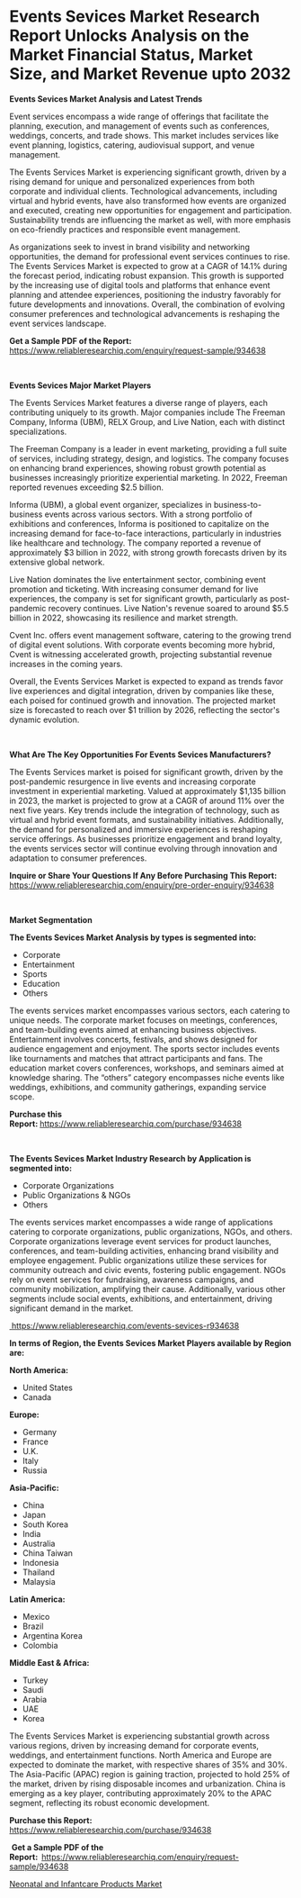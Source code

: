 <p><h1>Events Sevices Market Research Report Unlocks Analysis on the Market Financial Status, Market Size, and Market Revenue upto 2032</h1></p><p><strong>Events Sevices Market Analysis and Latest Trends</strong></p>
<p><p>Event services encompass a wide range of offerings that facilitate the planning, execution, and management of events such as conferences, weddings, concerts, and trade shows. This market includes services like event planning, logistics, catering, audiovisual support, and venue management.</p><p>The Events Services Market is experiencing significant growth, driven by a rising demand for unique and personalized experiences from both corporate and individual clients. Technological advancements, including virtual and hybrid events, have also transformed how events are organized and executed, creating new opportunities for engagement and participation. Sustainability trends are influencing the market as well, with more emphasis on eco-friendly practices and responsible event management.</p><p>As organizations seek to invest in brand visibility and networking opportunities, the demand for professional event services continues to rise. The Events Services Market is expected to grow at a CAGR of 14.1% during the forecast period, indicating robust expansion. This growth is supported by the increasing use of digital tools and platforms that enhance event planning and attendee experiences, positioning the industry favorably for future developments and innovations. Overall, the combination of evolving consumer preferences and technological advancements is reshaping the event services landscape.</p></p>
<p><strong>Get a Sample PDF of the Report:&nbsp;</strong> <a href="https://www.reliableresearchiq.com/enquiry/request-sample/934638?utm_campaign=3171&utm_medium=2&utm_source=Github&utm_content=ia&utm_term=07032025&utm_id=events-sevices">https://www.reliableresearchiq.com/enquiry/request-sample/934638</a></p>
<p>&nbsp;</p>
<p><strong>Events Sevices Major Market Players</strong></p>
<p><p>The Events Services Market features a diverse range of players, each contributing uniquely to its growth. Major companies include The Freeman Company, Informa (UBM), RELX Group, and Live Nation, each with distinct specializations. </p><p>The Freeman Company is a leader in event marketing, providing a full suite of services, including strategy, design, and logistics. The company focuses on enhancing brand experiences, showing robust growth potential as businesses increasingly prioritize experiential marketing. In 2022, Freeman reported revenues exceeding $2.5 billion.</p><p>Informa (UBM), a global event organizer, specializes in business-to-business events across various sectors. With a strong portfolio of exhibitions and conferences, Informa is positioned to capitalize on the increasing demand for face-to-face interactions, particularly in industries like healthcare and technology. The company reported a revenue of approximately $3 billion in 2022, with strong growth forecasts driven by its extensive global network.</p><p>Live Nation dominates the live entertainment sector, combining event promotion and ticketing. With increasing consumer demand for live experiences, the company is set for significant growth, particularly as post-pandemic recovery continues. Live Nation's revenue soared to around $5.5 billion in 2022, showcasing its resilience and market strength.</p><p>Cvent Inc. offers event management software, catering to the growing trend of digital event solutions. With corporate events becoming more hybrid, Cvent is witnessing accelerated growth, projecting substantial revenue increases in the coming years.</p><p>Overall, the Events Services Market is expected to expand as trends favor live experiences and digital integration, driven by companies like these, each poised for continued growth and innovation. The projected market size is forecasted to reach over $1 trillion by 2026, reflecting the sector's dynamic evolution.</p></p>
<p>&nbsp;</p>
<p><strong>What Are The Key Opportunities For Events Sevices Manufacturers?</strong></p>
<p><p>The Events Services market is poised for significant growth, driven by the post-pandemic resurgence in live events and increasing corporate investment in experiential marketing. Valued at approximately $1,135 billion in 2023, the market is projected to grow at a CAGR of around 11% over the next five years. Key trends include the integration of technology, such as virtual and hybrid event formats, and sustainability initiatives. Additionally, the demand for personalized and immersive experiences is reshaping service offerings. As businesses prioritize engagement and brand loyalty, the events services sector will continue evolving through innovation and adaptation to consumer preferences.</p></p>
<p><strong>Inquire or Share Your Questions If Any Before Purchasing This Report:</strong> <a href="https://www.reliableresearchiq.com/enquiry/pre-order-enquiry/934638?utm_campaign=3171&utm_medium=2&utm_source=Github&utm_content=ia&utm_term=07032025&utm_id=events-sevices">https://www.reliableresearchiq.com/enquiry/pre-order-enquiry/934638</a></p>
<p>&nbsp;</p>
<p><strong>Market Segmentation</strong></p>
<p><strong>The Events Sevices Market Analysis by types is segmented into:</strong></p>
<p><ul><li>Corporate</li><li>Entertainment</li><li>Sports</li><li>Education</li><li>Others</li></ul></p>
<p><p>The events services market encompasses various sectors, each catering to unique needs. The corporate market focuses on meetings, conferences, and team-building events aimed at enhancing business objectives. Entertainment involves concerts, festivals, and shows designed for audience engagement and enjoyment. The sports sector includes events like tournaments and matches that attract participants and fans. The education market covers conferences, workshops, and seminars aimed at knowledge sharing. The “others” category encompasses niche events like weddings, exhibitions, and community gatherings, expanding service scope.</p></p>
<p><strong>Purchase this Report:&nbsp;</strong><a href="https://www.reliableresearchiq.com/purchase/934638?utm_campaign=3171&utm_medium=2&utm_source=Github&utm_content=ia&utm_term=07032025&utm_id=events-sevices">https://www.reliableresearchiq.com/purchase/934638</a></p>
<p>&nbsp;</p>
<p><strong>The Events Sevices Market Industry Research by Application is segmented into:</strong></p>
<p><ul><li>Corporate Organizations</li><li>Public Organizations & NGOs</li><li>Others</li></ul></p>
<p><p>The events services market encompasses a wide range of applications catering to corporate organizations, public organizations, NGOs, and others. Corporate organizations leverage event services for product launches, conferences, and team-building activities, enhancing brand visibility and employee engagement. Public organizations utilize these services for community outreach and civic events, fostering public engagement. NGOs rely on event services for fundraising, awareness campaigns, and community mobilization, amplifying their cause. Additionally, various other segments include social events, exhibitions, and entertainment, driving significant demand in the market.</p></p>
<p><a href="https://www.reliableresearchiq.com/events-sevices-r934638?utm_campaign=3171&utm_medium=2&utm_source=Github&utm_content=ia&utm_term=07032025&utm_id=events-sevices">&nbsp;https://www.reliableresearchiq.com/events-sevices-r934638</a></p>
<p><strong>In terms of Region, the Events Sevices Market Players available by Region are:</strong></p>
<p>
    <p> <strong> North America: </strong>
        <ul>
            <li>United States</li>
            <li>Canada</li>
        </ul>
        </p> 
    <p> <strong> Europe: </strong>
        <ul>
            <li>Germany</li>
            <li>France</li>
            <li>U.K.</li>
            <li>Italy</li>
            <li>Russia</li>
        </ul>
        </p> 
    <p> <strong> Asia-Pacific: </strong>
        <ul>
            <li>China</li>
            <li>Japan</li>
            <li>South Korea</li>
            <li>India</li>
            <li>Australia</li>
            <li>China Taiwan</li>
            <li>Indonesia</li>
            <li>Thailand</li>
            <li>Malaysia</li>
        </ul>
        </p> 
    <p> <strong> Latin America: </strong>
        <ul>
            <li>Mexico</li>
            <li>Brazil</li>
            <li>Argentina Korea</li>
            <li>Colombia</li>
        </ul>
        </p> 
    <p> <strong> Middle East & Africa: </strong>
        <ul>
            <li>Turkey</li>
            <li>Saudi</li>
            <li>Arabia</li>
            <li>UAE</li>
            <li>Korea</li>
        </ul>
    </p>
    </p>
<p><p>The Events Services Market is experiencing substantial growth across various regions, driven by increasing demand for corporate events, weddings, and entertainment functions. North America and Europe are expected to dominate the market, with respective shares of 35% and 30%. The Asia-Pacific (APAC) region is gaining traction, projected to hold 25% of the market, driven by rising disposable incomes and urbanization. China is emerging as a key player, contributing approximately 20% to the APAC segment, reflecting its robust economic development.</p></p>
<p><strong>Purchase this Report: </strong><a href="https://www.reliableresearchiq.com/purchase/934638?utm_campaign=3171&utm_medium=2&utm_source=Github&utm_content=ia&utm_term=07032025&utm_id=events-sevices">https://www.reliableresearchiq.com/purchase/934638</a></p>
<p>&nbsp;<strong>Get a Sample PDF of the Report:&nbsp;&nbsp;</strong><a href="https://www.reliableresearchiq.com/enquiry/request-sample/934638?utm_campaign=3171&utm_medium=2&utm_source=Github&utm_content=ia&utm_term=07032025&utm_id=events-sevices">https://www.reliableresearchiq.com/enquiry/request-sample/934638</a></p>
<p><strong></strong></p>
<p><p><a href="https://github.com/gunbybeahmg1/Market-Research-Report-List-1/blob/main/neonatal-and-infantcare-products-market.md?utm_campaign=3171&utm_medium=2&utm_source=Github&utm_content=ia&utm_term=07032025&utm_id=events-sevices">Neonatal and Infantcare Products Market</a></p></p>